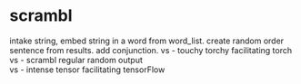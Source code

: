 # scrambl
intake string, embed string in a word from word_list.
create random order sentence from results. 
add conjunction.
vs - touchy torchy facilitating torch  
vs - scrambl regular random output  
vs - intense tensor facilitating tensorFlow

